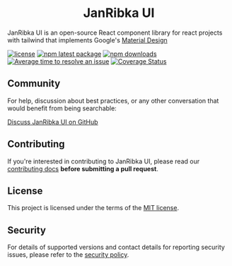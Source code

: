 <h1 align="center">JanRibka UI</h1>

JanRibka UI is an open-source React component library for react projects with tailwind that implements Google's [Material Design](https://m2.material.io/design/introduction/)

[![license](https://img.shields.io/badge/license-MIT-green.svg)](https://github.com/janribkaui/material-ui-tailwind/blob/HEAD/LICENSE)
[![npm latest package](https://img.shields.io/npm/v/@janribkaui/material-ui-tailwind/latest.svg)](https://www.npmjs.com/package/@janribkaui/material-ui-tailwind)
[![npm downloads](https://img.shields.io/npm/dt/@janribkaui/material-ui-tailwind.svg)](https://www.npmjs.com/package/@janribkaui/material-ui-tailwind)
[![Average time to resolve an issue](https://isitmaintained.com/badge/resolution/janribkaui/material-ui-tailwind.svg)](https://isitmaintained.com/project/janribkaui/material-ui-tailwind 'Average time to resolve an issue')
[![Coverage Status](https://img.shields.io/codecov/c/github/janribkaui/material-ui-tailwind.svg)](https://app.codecov.io/gh/janribkaui/material-ui-tailwind/)

## Community

For help, discussion about best practices, or any other conversation that would benefit from being searchable:

[Discuss JanRibka UI on GitHub](https://github.com/janribkaui/material-ui-tailwind/discussions)

## Contributing

If you're interested in contributing to JanRibka UI, please read our [contributing docs](https://github.com/janribkaui/material-ui-tailwind/blob/master/CONTRIBUTING.md) **before submitting a pull request**.

## License

This project is licensed under the terms of the [MIT license](/LICENSE).

## Security

For details of supported versions and contact details for reporting security issues, please refer to the [security policy](https://github.com/janribkaui/material-ui-tailwind/security/policy).
